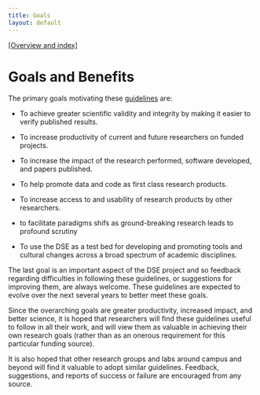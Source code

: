 ```yaml
---
title: Goals
layout: default
---
```


[[Overview and index]](index.html)

# Goals and Benefits

The primary goals motivating these [guidelines](guidelines.html) are:

 - To achieve greater scientific validity and integrity by making it easier to
   verify published results.

 - To increase productivity of current and future researchers on funded
   projects.

 - To increase the impact of the research performed, software developed, and
   papers published.

 - To help promote data and code as first class research products.

 - To increase access to and usability of research products by other
   researchers.

 - to facilitate paradigms shifs as ground-breaking research leads to profound
   scrutiny

 - To use the DSE as a test bed for developing and promoting tools and cultural
   changes across a broad spectrum of academic disciplines.

The last goal is an important aspect of the DSE project and so feedback
regarding difficulties in following these guidelines, or suggestions for
improving them, are always welcome. These guidelines are expected to evolve
over the next several years to better meet these goals.

Since the overarching goals are greater productivity, increased impact, and
better science, it is hoped that researchers will find these guidelines
useful to follow in all their work, and will view them as valuable in
achieving their own research goals (rather than as an onerous requirement
for this particular funding source).

It is also hoped that other research groups and labs around campus and
beyond will find it valuable to adopt similar guidelines. Feedback,
suggestions, and reports of success or failure are encouraged from any
source.
